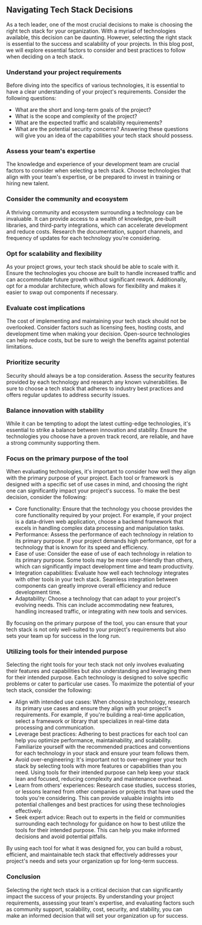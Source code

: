 ## Navigating Tech Stack Decisions

As a tech leader, one of the most crucial decisions to make is choosing the right tech stack for your organization. With a myriad of technologies available, this decision can be daunting. However, selecting the right stack is essential to the success and scalability of your projects. In this blog post, we will explore essential factors to consider and best practices to follow when deciding on a tech stack.

### Understand your project requirements
Before diving into the specifics of various technologies, it is essential to have a clear understanding of your project's requirements. Consider the following questions:
- What are the short and long-term goals of the project?
- What is the scope and complexity of the project?
- What are the expected traffic and scalability requirements?
- What are the potential security concerns?
Answering these questions will give you an idea of the capabilities your tech stack should possess.

### Assess your team's expertise
The knowledge and experience of your development team are crucial factors to consider when selecting a tech stack. Choose technologies that align with your team's expertise, or be prepared to invest in training or hiring new talent.

### Consider the community and ecosystem
A thriving community and ecosystem surrounding a technology can be invaluable. It can provide access to a wealth of knowledge, pre-built libraries, and third-party integrations, which can accelerate development and reduce costs. Research the documentation, support channels, and frequency of updates for each technology you're considering.

### Opt for scalability and flexibility
As your project grows, your tech stack should be able to scale with it. Ensure the technologies you choose are built to handle increased traffic and can accommodate future growth without significant rework. Additionally, opt for a modular architecture, which allows for flexibility and makes it easier to swap out components if necessary.

### Evaluate cost implications
The cost of implementing and maintaining your tech stack should not be overlooked. Consider factors such as licensing fees, hosting costs, and development time when making your decision. Open-source technologies can help reduce costs, but be sure to weigh the benefits against potential limitations.

### Prioritize security
Security should always be a top consideration. Assess the security features provided by each technology and research any known vulnerabilities. Be sure to choose a tech stack that adheres to industry best practices and offers regular updates to address security issues.

### Balance innovation with stability
While it can be tempting to adopt the latest cutting-edge technologies, it's essential to strike a balance between innovation and stability. Ensure the technologies you choose have a proven track record, are reliable, and have a strong community supporting them.

### Focus on the primary purpose of the tool
When evaluating technologies, it's important to consider how well they align with the primary purpose of your project. Each tool or framework is designed with a specific set of use cases in mind, and choosing the right one can significantly impact your project's success. To make the best decision, consider the following:
- Core functionality: Ensure that the technology you choose provides the core functionality required by your project. For example, if your project is a data-driven web application, choose a backend framework that excels in handling complex data processing and manipulation tasks.
- Performance: Assess the performance of each technology in relation to its primary purpose. If your project demands high performance, opt for a technology that is known for its speed and efficiency.
- Ease of use: Consider the ease of use of each technology in relation to its primary purpose. Some tools may be more user-friendly than others, which can significantly impact development time and team productivity.
- Integration capabilities: Evaluate how well each technology integrates with other tools in your tech stack. Seamless integration between components can greatly improve overall efficiency and reduce development time.
- Adaptability: Choose a technology that can adapt to your project's evolving needs. This can include accommodating new features, handling increased traffic, or integrating with new tools and services.

By focusing on the primary purpose of the tool, you can ensure that your tech stack is not only well-suited to your project's requirements but also sets your team up for success in the long run.

### Utilizing tools for their intended purpose
Selecting the right tools for your tech stack not only involves evaluating their features and capabilities but also understanding and leveraging them for their intended purpose. Each technology is designed to solve specific problems or cater to particular use cases. To maximize the potential of your tech stack, consider the following:
- Align with intended use cases: When choosing a technology, research its primary use cases and ensure they align with your project's requirements. For example, if you're building a real-time application, select a framework or library that specializes in real-time data processing and communication.
- Leverage best practices: Adhering to best practices for each tool can help you optimize performance, maintainability, and scalability. Familiarize yourself with the recommended practices and conventions for each technology in your stack and ensure your team follows them.
- Avoid over-engineering: It's important not to over-engineer your tech stack by selecting tools with more features or capabilities than you need. Using tools for their intended purpose can help keep your stack lean and focused, reducing complexity and maintenance overhead.
- Learn from others' experiences: Research case studies, success stories, or lessons learned from other companies or projects that have used the tools you're considering. This can provide valuable insights into potential challenges and best practices for using these technologies effectively.
- Seek expert advice: Reach out to experts in the field or communities surrounding each technology for guidance on how to best utilize the tools for their intended purpose. This can help you make informed decisions and avoid potential pitfalls.

By using each tool for what it was designed for, you can build a robust, efficient, and maintainable tech stack that effectively addresses your project's needs and sets your organization up for long-term success.

### Conclusion

Selecting the right tech stack is a critical decision that can significantly impact the success of your projects. By understanding your project requirements, assessing your team's expertise, and evaluating factors such as community support, scalability, cost, security, and stability, you can make an informed decision that will set your organization up for success.